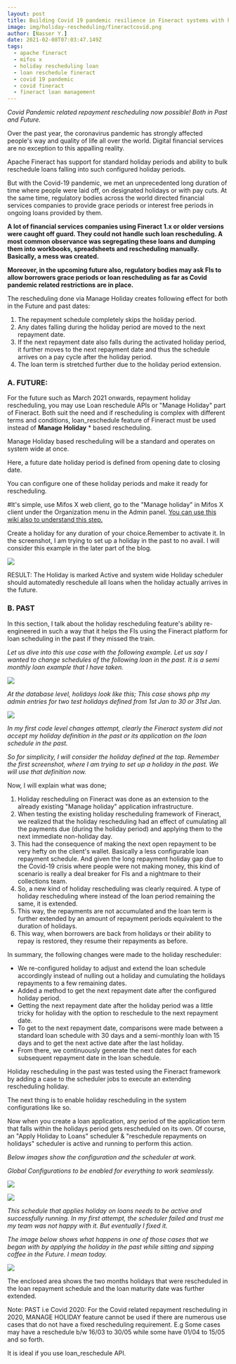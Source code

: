 ```yaml
---
layout: post
title: Building Covid 19 pandemic resilience in Fineract systems with holiday based loan rescheduling capabilities. 
image: img/holiday-rescheduling/fineractcovid.png
author: [Nasser Y.]
date: 2021-02-08T07:03:47.149Z
tags:
  - apache fineract
  - mifos x
  - holiday rescheduling loan
  - loan reschedule fineract
  - covid 19 pandemic 
  - covid fineract
  - fineract loan management
---
```


_Covid Pandemic related repayment rescheduling now possible! Both in Past and Future._

Over the past year, the coronavirus pandemic has strongly affected people&#39;s way and quality of life all over the world. Digital financial services are no exception to this appalling reality.

Apache Fineract has support for standard holiday periods and ability to bulk reschedule loans falling into such configured holiday periods.

But with the Covid-19 pandemic, we met an unprecedented long duration of time where people were laid off, on designated holidays or with pay cuts. At the same time, regulatory bodies across the world directed financial services companies to provide grace periods or interest free periods in ongoing loans provided by them.

**A lot of financial services companies using Fineract 1.x or older versions were caught off guard. They could not handle such loan rescheduling. A most common observance was segregating these loans and dumping them into workbooks, spreadsheets and rescheduling manually. Basically, a mess was created.**

**Moreover, in the upcoming future also, regulatory bodies may ask FIs to allow borrowers grace periods or loan rescheduling as far as Covid pandemic related restrictions are in place.**

The rescheduling done via Manage Holiday creates following effect for both in the Future and past dates:

1. The repayment schedule completely skips the holiday period.
2. Any dates falling during the holiday period are moved to the next repayment date.
3. If the next repayment date also falls during the activated holiday period, it further moves to the next repayment date and thus the schedule arrives on a pay cycle after the holiday period.
4. The loan term is stretched further due to the holiday period extension.

### A. FUTURE:

For the future such as March 2021 onwards, repayment holiday rescheduling, you may use Loan reschedule APIs or &quot;Manage Holiday&quot; part of Fineract. Both suit the need and if rescheduling is complex with different terms and conditions, loan\_reschedule feature of Fineract must be used instead of **Manage Holiday** \* based rescheduling.

Manage Holiday based rescheduling will be a standard and operates on system wide at once.

Here, a future date holiday period is defined from opening date to closing date.

You can configure one of these holiday periods and make it ready for rescheduling.

#It&#39;s simple, use Mifos X web client, go to the &quot;Manage holiday&quot; in Mifos X client under the Organization menu in the Admin panel. [You can use this wiki also to understand this step.](https://mifosforge.jira.com/wiki/spaces/docs/pages/67141730/Manage+Holidays)

Create a holiday for any duration of your choice.Remember to activate it. In the screenshot, I am trying to set up a holiday in the past to no avail. I will consider this example in the later part of the blog.

![](img/holiday-rescheduling/img1.png)

RESULT: The Holiday is marked Active and system wide Holiday scheduler should automatedly reschedule all loans when the holiday actually arrives in the future.

### B. PAST

 In this section, I talk about the holiday rescheduling feature&#39;s ability re-engineered in such a way that it helps the FIs using the Fineract platform for loan scheduling in the past if they missed the train.

_Let us dive into this use case with the following example. Let us say I wanted to change schedules of the following loan in the past. It is a semi monthly loan example that I have taken._

![](img/holiday-rescheduling/img2.png)

_At the database level, holidays look like this; This case shows php my admin entries for two test holidays defined from 1st Jan to 30 or 31st Jan._

![](img/holiday-rescheduling/img3.png)

_In my first code level changes attempt, clearly the Fineract system did not accept my holiday definition in the past or its application on the loan schedule in the past._

_So for simplicity, I will consider the holiday defined at the top. Remember the first screenshot, where I am trying to set up a holiday in the past. We will use that definition now._

Now, I will explain what was done;

1. Holiday rescheduling on Fineract was done as an extension to the already existing &quot;Manage holiday&quot; application infrastructure.
2. When testing the existing holiday rescheduling framework of Fineract, we realized that the holiday rescheduling had an effect of cumulating all the payments due (during the holiday period) and applying them to the next immediate non-holiday day.
3. This had the consequence of making the next open repayment to be very hefty on the client&#39;s wallet. Basically a less configurable loan repayment schedule.
 And given the long repayment holiday gap due to the Covid-19 crisis where people were not making money, this kind of scenario is really a deal breaker for FIs and a nightmare to their collections team.
4. So, a new kind of holiday rescheduling was clearly required. A type of holiday rescheduling where instead of the loan period remaining the same, it is extended.
5. This way, the repayments are not accumulated and the loan term is further extended by an amount of repayment periods equivalent to the duration of holidays.
6. This way, when borrowers are back from holidays or their ability to repay is restored, they resume their repayments as before.

In summary, the following changes were made to the holiday rescheduler:

- We re-configured holiday to adjust and extend the loan schedule accordingly instead of nulling out a holiday and cumulating the holidays repayments to a few remaining dates.
- Added a method to get the next repayment date after the configured holiday period.
- Getting the next repayment date after the holiday period was a little tricky for holiday with the option to reschedule to the next repayment date.
- To get to the next repayment date, comparisons were made between a standard loan schedule with 30 days and a semi-monthly loan with 15 days and to get the next active date after the last holiday.
- From there, we continuously generate the next dates for each subsequent repayment date in the loan schedule.

Holiday rescheduling in the past was tested using the Fineract framework by adding a case to the scheduler jobs to execute an extending rescheduling holiday.

The next thing is to enable holiday rescheduling in the system configurations like so.

Now when you create a loan application, any period of the application term that falls within the holidays period gets rescheduled on its own. Of course, an &quot;Apply Holiday to Loans&quot; scheduler &amp; &quot;reschedule repayments on holidays&quot; scheduler is active and running to perform this action.

_Below images show the configuration and the scheduler at work._

_Global Configurations to be enabled for everything to work seamlessly._

![](img/holiday-rescheduling/img4.png)

![](img/holiday-rescheduling/img5.png)

_This schedule that applies holiday on loans needs to be active and successfully running. In my first attempt, the scheduler failed and trust me my team was not happy with it. But eventually I fixed it._

_The image below shows what happens in one of those cases that we began with by applying the holiday in the past while sitting and sipping coffee in the Future. I mean today._

![](img/holiday-rescheduling/img6.png)

The enclosed area shows the two months holidays that were rescheduled in the loan repayment schedule and the loan maturity date was further extended.

Note: PAST i.e Covid 2020: For the Covid related repayment rescheduling in 2020, MANAGE HOLIDAY feature cannot be used if there are numerous use cases that do not have a fixed rescheduling requirement. E.g Some cases may have a reschedule b/w 16/03 to 30/05 while some have 01/04 to 15/05 and so forth.

It is ideal if you use loan\_reschedule API.
